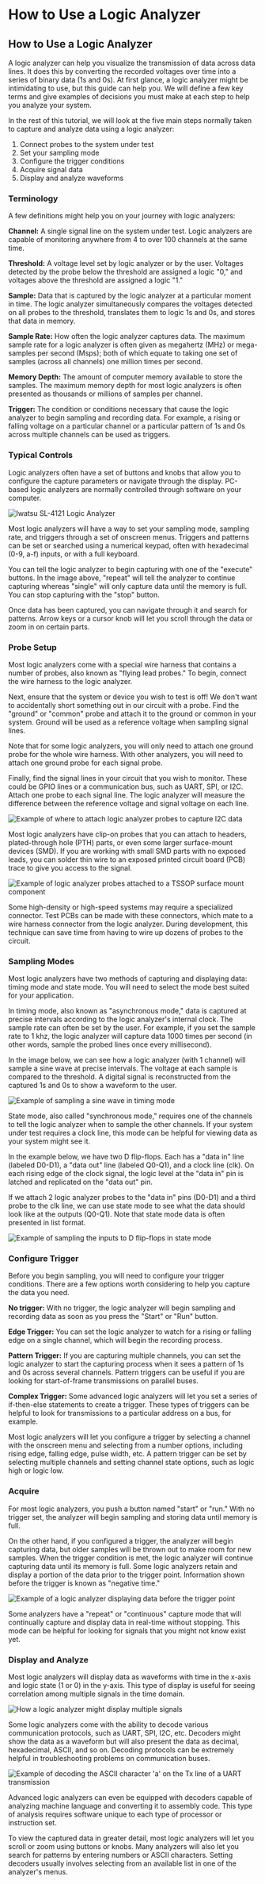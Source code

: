# How to Use a Logic Analyzer

## How to Use a Logic Analyzer

A logic analyzer can help you visualize the transmission of data across data lines. It does this by converting the recorded voltages over time into a series of binary data \(1s and 0s\). At first glance, a logic analyzer might be intimidating to use, but this guide can help you. We will define a few key terms and give examples of decisions you must make at each step to help you analyze your system.

In the rest of this tutorial, we will look at the five main steps normally taken to capture and analyze data using a logic analyzer:

1. Connect probes to the system under test
2. Set your sampling mode
3. Configure the trigger conditions
4. Acquire signal data
5. Display and analyze waveforms

### Terminology

A few definitions might help you on your journey with logic analyzers:

**Channel:** A single signal line on the system under test. Logic analyzers are capable of monitoring anywhere from 4 to over 100 channels at the same time.

**Threshold:** A voltage level set by logic analyzer or by the user. Voltages detected by the probe below the threshold are assigned a logic "0," and voltages above the threshold are assigned a logic "1."

**Sample:** Data that is captured by the logic analyzer at a particular moment in time. The logic analyzer simultaneously compares the voltages detected on all probes to the threshold, translates them to logic 1s and 0s, and stores that data in memory.

**Sample Rate:** How often the logic analyzer captures data. The maximum sample rate for a logic analyzer is often given as megahertz \(MHz\) or mega-samples per second \(Msps\); both of which equate to taking one set of samples \(across all channels\) one million times per second.

**Memory Depth:** The amount of computer memory available to store the samples. The maximum memory depth for most logic analyzers is often presented as thousands or millions of samples per channel.

**Trigger:** The condition or conditions necessary that cause the logic analyzer to begin sampling and recording data. For example, a rising or falling voltage on a particular channel or a particular pattern of 1s and 0s across multiple channels can be used as triggers.

### Typical Controls

Logic analyzers often have a set of buttons and knobs that allow you to configure the capture parameters or navigate through the display. PC-based logic analyzers are normally controlled through software on your computer.

![Iwatsu SL-4121 Logic Analyzer](../.gitbook/assets/iwatsu-sl-4121-la_640px.jpg)

Most logic analyzers will have a way to set your sampling mode, sampling rate, and triggers through a set of onscreen menus. Triggers and patterns can be set or searched using a numerical keypad, often with hexadecimal \(0-9, a-f\) inputs, or with a full keyboard.

You can tell the logic analyzer to begin capturing with one of the "execute" buttons. In the image above, "repeat" will tell the analyzer to continue capturing whereas "single" will only capture data until the memory is full. You can stop capturing with the "stop" button.

Once data has been captured, you can navigate through it and search for patterns. Arrow keys or a cursor knob will let you scroll through the data or zoom in on certain parts.

### Probe Setup

Most logic analyzers come with a special wire harness that contains a number of probes, also known as "flying lead probes." To begin, connect the wire harness to the logic analyzer.

Next, ensure that the system or device you wish to test is off! We don't want to accidentally short something out in our circuit with a probe. Find the "ground" or "common" probe and attach it to the ground or common in your system. Ground will be used as a reference voltage when sampling signal lines. 

Note that for some logic analyzers, you will only need to attach one ground probe for the whole wire harness. With other analyzers, you will need to attach one ground probe for each signal probe.

Finally, find the signal lines in your circuit that you wish to monitor. These could be GPIO lines or a communication bus, such as UART, SPI, or I2C. Attach one probe to each signal line. The logic analyzer will measure the difference between the reference voltage and signal voltage on each line.

![Example of where to attach logic analyzer probes to capture I2C data](../.gitbook/assets/schematic-probe-locations.png)

Most logic analyzers have clip-on probes that you can attach to headers, plated-through hole \(PTH\) parts, or even some larger surface-mount devices \(SMD\). If you are working with small SMD parts with no exposed leads, you can solder thin wire to an exposed printed circuit board \(PCB\) trace to give you access to the signal.

![Example of logic analyzer probes attached to a TSSOP surface mount component](../.gitbook/assets/logic-analyzer-probes.jpg)

Some high-density or high-speed systems may require a specialized connector. Test PCBs can be made with these connectors, which mate to a wire harness connector from the logic analyzer. During development, this technique can save time from having to wire up dozens of probes to the circuit. 

### Sampling Modes

Most logic analyzers have two methods of capturing and displaying data: timing mode and state mode. You will need to select the mode best suited for your application.

In timing mode, also known as "asynchronous mode," data is captured at precise intervals according to the logic analyzer's internal clock. The sample rate can often be set by the user. For example, if you set the sample rate to 1 khz, the logic analyzer will capture data 1000 times per second \(in other words, sample the probed lines once every millisecond\).

In the image below, we can see how a logic analyzer \(with 1 channel\) will sample a sine wave at precise intervals. The voltage at each sample is compared to the threshold. A digital signal is reconstructed from the captured 1s and 0s to show a waveform to the user.

![Example of sampling a sine wave in timing mode](../.gitbook/assets/timing-mode-example.png)

State mode, also called "synchronous mode," requires one of the channels to tell the logic analyzer when to sample the other channels. If your system under test requires a clock line, this mode can be helpful for viewing data as your system might see it.

In the example below, we have two D flip-flops. Each has a "data in" line \(labeled D0-D1\), a "data out" line \(labeled Q0-Q1\), and a clock line \(clk\). On each rising edge of the clock signal, the logic level at the "data in" pin is latched and replicated on the "data out" pin.

If we attach 2 logic analyzer probes to the "data in" pins \(D0-D1\) and a third probe to the clk line, we can use state mode to see what the data should look like at the outputs \(Q0-Q1\). Note that state mode data is often presented in list format.

![Example of sampling the inputs to D flip-flops in state mode](../.gitbook/assets/state-mode-example.png)

### Configure Trigger

Before you begin sampling, you will need to configure your trigger conditions. There are a few options worth considering to help you capture the data you need. 

**No trigger:** With no trigger, the logic analyzer will begin sampling and recording data as soon as you press the "Start" or "Run" button.

**Edge Trigger:** You can set the logic analyzer to watch for a rising or falling edge on a single channel, which will begin the recording process.

**Pattern Trigger:** If you are capturing multiple channels, you can set the logic analyzer to start the capturing process when it sees a pattern of 1s and 0s across several channels. Pattern triggers can be useful if you are looking for start-of-frame transmissions on parallel buses.

**Complex Trigger:** Some advanced logic analyzers will let you set a series of if-then-else statements to create a trigger. These types of triggers can be helpful to look for transmissions to a particular address on a bus, for example.

Most logic analyzers will let you configure a trigger by selecting a channel with the onscreen menu and selecting from a number options, including rising edge, falling edge, pulse width, etc. A pattern trigger can be set by selecting multiple channels and setting channel state options, such as logic high or logic low.

### Acquire

For most logic analyzers, you push a button named "start" or "run." With no trigger set, the analyzer will begin sampling and storing data until memory is full.

On the other hand, if you configured a trigger, the analyzer will begin capturing data, but older samples will be thrown out to make room for new samples. When the trigger condition is met, the logic analyzer will continue capturing data until its memory is full. Some logic analyzers retain and display a portion of the data prior to the trigger point. Information shown before the trigger is known as "negative time."

![Example of a logic analyzer displaying data before the trigger point](../.gitbook/assets/negative-time.png)

Some analyzers have a "repeat" or "continuous" capture mode that will continually capture and display data in real-time without stopping. This mode can be helpful for looking for signals that you might not know exist yet.

### Display and Analyze

Most logic analyzers will display data as waveforms with time in the x-axis and logic state \(1 or 0\) in the y-axis. This type of display is useful for seeing correlation among multiple signals in the time domain.

![How a logic analyzer might display multiple signals](../.gitbook/assets/multiple-channels.png)

Some logic analyzers come with the ability to decode various communication protocols, such as UART, SPI, I2C, etc. Decoders might show the data as a waveform but will also present the data as decimal, hexadecimal, ASCII, and so on. Decoding protocols can be extremely helpful in troubleshooting problems on communication buses.

![Example of decoding the ASCII character &apos;a&apos; on the Tx line of a UART transmission](../.gitbook/assets/decoded-uart.png)

Advanced logic analyzers can even be equipped with decoders capable of analyzing machine language and converting it to assembly code. This type of analysis requires software unique to each type of processor or instruction set.

To view the captured data in greater detail, most logic analyzers will let you scroll or zoom using buttons or knobs. Many analyzers will also let you search for patterns by entering numbers or ASCII characters. Setting decoders usually involves selecting from an available list in one of the analyzer's menus.

